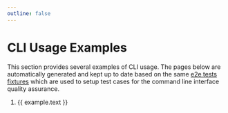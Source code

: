 ```yaml
---
outline: false
---
```


<script setup lang="ts">
import { data as routes } from '../.vitepress/routes.data.js';
</script>

# CLI Usage Examples

This section provides several examples of CLI usage. The pages below are automatically generated and kept up to date based on the same [e2e tests fixtures](https://github.com/duddu/dotenv-subst/tree/main/tests/e2e/fixtures) which are used to setup test cases for the command line interface quality assurance.

<ol>
  <li v-for="example in routes.cliExamples.items">
    <p><a :href="routes.cliExamples.base + example.link">{{ example.text }}</a></p>
  </li>
</ol>
